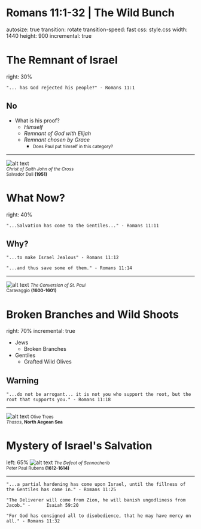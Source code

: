 Romans 11:1-32 | The Wild Bunch
========================================================
autosize: true
transition: rotate
transition-speed: fast
css: style.css
width: 1440
height: 900
incremental: true



The Remnant of Israel
========================================================
right: 30%
```
"... has God rejected his people?" - Romans 11:1
```
## No
- What is his proof?
  - *Himself*
  - *Remnant of God with Elijah*
  - *Remnant chosen by Grace*
      - <small>Does Paul put himself in this category?</small>
      
***

![alt text](https://upload.wikimedia.org/wikipedia/en/8/8c/Christ_of_Saint_John_of_the_Cross.jpg?1471369319897)
<br><small>*Christ of Saith John of the Cross* <br>Salvador Dali **(1951)**</small>

What Now?
========================================================
right: 40%


```
"...Salvation has come to the Gentiles..." - Romans 11:11
```

## Why?
```
"...to make Israel Jealous" - Romans 11:12
```
```
"...and thus save some of them." - Romans 11:14
```

***

![alt text](stpaul.jpg)
<small>*The Conversion of St. Paul* <br> Caravaggio **(1600-1601)**</small>

Broken Branches and Wild Shoots
========================================================
right: 70%
incremental: true

- Jews
  - Broken Branches
- Gentiles
  - Grafted Wild Olives
  
## Warning
```
"...do not be arrogant... it is not you who support the root, but the root that supports you." - Romans 11:18
```

***


![alt text](https://upload.wikimedia.org/wikipedia/commons/b/b2/Olive_trees_on_Thassos.JPG)
<small>Olive Trees <br> *Thasos*, **North Aegean Sea**</small>


Mystery of Israel's Salvation
========================================================
left: 65%
![alt text](https://upload.wikimedia.org/wikipedia/commons/thumb/d/df/Peter_Paul_Rubens_082.jpg/1280px-Peter_Paul_Rubens_082.jpg?1471377951709)
<small>*The Defeat of Sennacherib* <br> Peter Paul Rubens **(1612-1614)**</small>

***

```
"...a partial hardening has come upon Israel, until the fillness of the Gentiles has come in." - Romans 11:25
```
```
"The Deliverer will come from Zion, he will banish ungodliness from Jacob." -      Isaiah 59:20
```
```
"For God has consigned all to disobedience, that he may have mercy on all." - Romans 11:32
```
